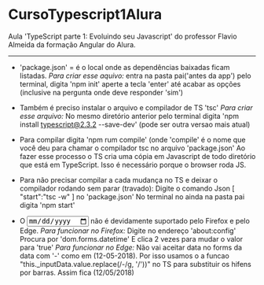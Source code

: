 # CursoTypescript1Alura
Aula 'TypeScript parte 1: Evoluindo seu Javascript' do professor Flavio Almeida da  formação Angular do Alura.

------------------------------------------------------------------------------------------

- 'package.json' = é o local onde as dependências baixadas ficam listadas. 
*Para criar esse aquivo:* 
entra na pasta pai('antes da app') pelo terminal,
digita 'npm init'
aperte a tecla 'enter' até acabar as opções (inclusive na pergunta onde deve responder 'sim')

-  Também é preciso instalar o arquivo e compilador de TS 'tsc'
*Para criar esse arquivo:*
No mesmo diretório anterior pelo terminal digita 'npm install typescript@2.3.2 --save-dev' (pode ser outra versao mais atual)

-  Para compilar digita 'npm rum compile' (onde 'compile' é o nome que você deu para chamar o compilador tsc no arquivo 'package.json'
Ao fazer esse processo o TS cria uma cópia em Javascript de todo diretório que está em TypeScript. Isso é necessário porque o browser roda JS. 

-  Para não precisar compilar a cada mudança no TS e deixar o compilador rodando sem parar (travado):
Digite o comando Json [ "start":"tsc -w" ] no 'package.json'
No terminal no ainda na pasta pai digita 'npm start'


- O <input type="date"> não é devidamente suportado pelo Firefox e pelo Edge. 
*Para funcionar no Firefox:*
Digite no endereço 'about:config'
Procura por 'dom.forms.datetime'
E clica 2 vezes para mudar o valor para 'true'
*Para funcionar no Edge:*
Não vai aceitar data no forms da data com '-' como em (12-05-2018). Por isso usamos o a funcao "this._inputData.value.replace(/-/g, '/'))" no TS para substituir os hifens por barras. Assim fica (12/05/2018) 



